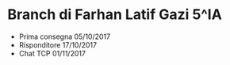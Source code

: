 # Branch di Farhan Latif Gazi 5^IA

- Prima consegna 05/10/2017
- Risponditore 17/10/2017
- Chat TCP 01/11/2017
